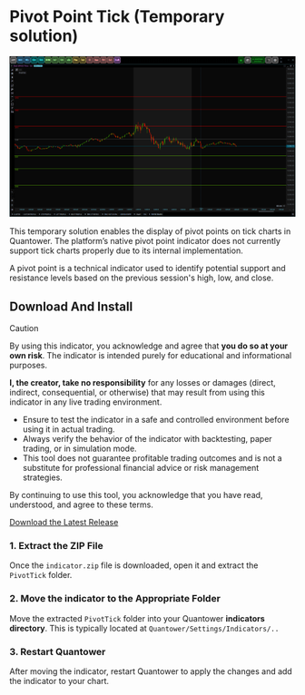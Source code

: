 # Pivot Point Tick (Temporary solution)

![preview Pivot Point Tick Indicator](.github/assets/image.png)

This temporary solution enables the display of pivot points on tick charts 
  in Quantower. The platform’s native pivot point indicator does not currently 
  support tick charts properly due to its internal implementation.

A pivot point is a technical indicator used to identify potential support and 
  resistance levels based on the previous session's high, low, and close.  

## Download And Install

> [!CAUTION]
> By using this indicator, you acknowledge and agree that **you do so at your own risk**.
> The indicator is intended purely for educational and informational purposes.
>
> **I, the creator, take no responsibility** for any losses or damages (direct, indirect, 
> consequential, or otherwise) that may result from using this indicator in any live 
> trading environment.
>
> - Ensure to test the indicator in a safe and controlled environment 
>   before using it in actual trading.
> - Always verify the behavior of the indicator with backtesting, paper 
>   trading, or in simulation mode.
> - This tool does not guarantee profitable trading outcomes and is not a 
>   substitute for professional financial advice or risk management strategies.
>
> By continuing to use this tool, you acknowledge that you have read, understood, and agree to these terms.

<a
    class="button button--primary"
    href="https://github.com/qtx-project/indicator-pivot-tick/releases/latest/download/indicator.zip"
    download
    target="_blank"
    rel="noopener noreferrer">Download the Latest Release</a>
    
### 1. Extract the ZIP File

Once the `indicator.zip` file is downloaded, open it and extract the 
`PivotTick` folder.

### 2. Move the indicator to the Appropriate Folder

Move the extracted `PivotTick` folder into your Quantower 
**indicators directory**. This is typically located at `Quantower/Settings/Indicators/..`

### 3. Restart Quantower

After moving the indicator, restart Quantower to apply the changes and
add the indicator to your chart.
